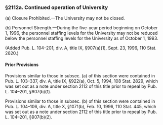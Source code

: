 ### §2112a. Continued operation of University ###

(a) Closure Prohibited.—The University may not be closed.

(b) Personnel Strength.—During the five-year period beginning on October 1, 1996, the personnel staffing levels for the University may not be reduced below the personnel staffing levels for the University as of October 1, 1993.

(Added Pub. L. 104–201, div. A, title IX, §907(a)(1), Sept. 23, 1996, 110 Stat. 2620.)

#### Prior Provisions ####

Provisions similar to those in subsec. (a) of this section were contained in Pub. L. 103–337, div. A, title IX, §922(a), Oct. 5, 1994, 108 Stat. 2829, which was set out as a note under section 2112 of this title prior to repeal by Pub. L. 104–201, §907(b)(1).

Provisions similar to those in subsec. (b) of this section were contained in Pub. L. 104–106, div. A, title X, §1071(b), Feb. 10, 1996, 110 Stat. 445, which was set out as a note under section 2112 of this title prior to repeal by Pub. L. 104–201, §907(b)(2).
